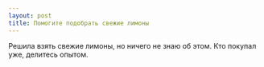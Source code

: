 ```yaml
---
layout: post 
title: Помогите подобрать свежие лимоны 
--- 
```

Решила взять свежие лимоны, но ничего не знаю об этом. Кто покупал уже, делитесь опытом.
